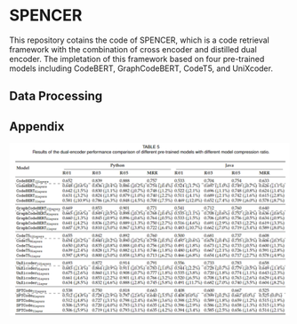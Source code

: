 # SPENCER

This repository cotains the code of SPENCER, which is a code retrieval framework with the combination of cross encoder and distilled dual encoder. The impletation of this framework based on four pre-trained models including CodeBERT, GraphCodeBERT, CodeT5, and UniXcoder. 

## Data Processing



## Appendix

![img](https://github.com/wcgu1993/SPENCER/blob/main/Table5.png)
